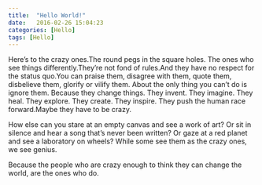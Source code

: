 ```yaml
---
title:  "Hello World!"
date:   2016-02-26 15:04:23
categories: [Hello]
tags: [Hello]
---
```

Here’s to the crazy ones.The round pegs in the square holes. The ones who see things differently.They’re not fond of rules.And they have no respect for the status quo.You can praise them, disagree with them, quote them, disbelieve them, glorify or vilify them. About the only thing you can’t do is ignore them. Because they change things. They invent. They imagine. They heal. They explore. They create. They inspire. They push the human race forward.Maybe they have to be crazy. 

How else can you stare at an empty canvas and see a work of art? 
Or sit in silence and hear a song that’s never been written? 
Or gaze at a red planet and see a laboratory on wheels?
While some see them as the crazy ones, we see genius.

Because the people who are crazy enough to think they can change the world, are the ones who do.
